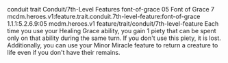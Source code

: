 <ability>
  <metadata>
    <class>conduit</class>
    <feature_type>trait</feature_type>
    <file_dpath>Conduit/7th-Level Features</file_dpath>
    <item_id>font-of-grace</item_id>
    <item_index>05</item_index>
    <item_name>Font of Grace</item_name>
    <level>7</level>
    <scc>mcdm.heroes.v1:feature.trait.conduit.7th-level-feature:font-of-grace</scc>
    <scdc>1.1.1:5.2.6.9:05</scdc>
    <source>mcdm.heroes.v1</source>
    <type>feature/trait/conduit/7th-level-feature</type>
  </metadata>
  <effects>
    <effect type="mundane">Each time you use your Healing Grace ability, you gain 1 piety that can be spent only on that ability during the same turn. If you don&apos;t use this piety, it is lost. Additionally, you can use your Minor Miracle feature to return a creature to life even if you don&apos;t have their remains.</effect>
  </effects>
</ability>
